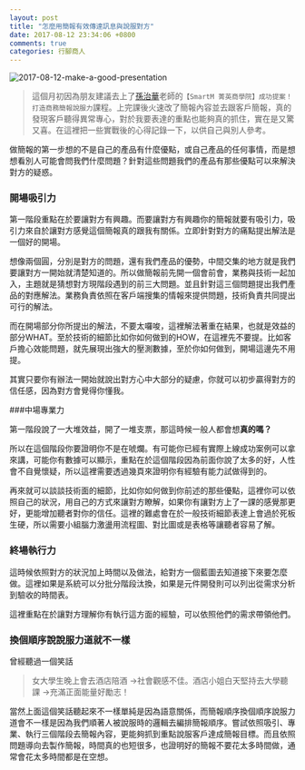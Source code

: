 ```yaml
---
layout: post
title: "怎麼用簡報有效傳達訊息與說服對方"
date: 2017-08-12 23:34:06 +0800
comments: true
categories: 行腳商人
---
```


![2017-08-12-make-a-good-presentation](http://mrshih.github.io/images/2017-08-12-make-a-good-presentation.jpg)

> 這個月初因為朋友建議去上了[孫治華](https://www.facebook.com/ZHSun6)老師的`【SmartM 菁英商學院】成功提案！打造商務簡報說服力`課程。上完課後火速改了簡報內容並去跟客戶簡報，真的發現客戶聽得異常專心，對於我要表達的重點也能夠真的抓住，實在是又驚又喜。在這裡把一些實戰後的心得記錄一下，以供自己與別人參考。

做簡報的第一步想的不是自己的產品有什麼優點，或自己產品的任何事情，而是想想看別人可能會問我們什麼問題？針對這些問題我們的產品有那些優點可以來解決對方的疑惑。

### 開場吸引力

第一階段重點在於要讓對方有興趣。而要讓對方有興趣你的簡報就要有吸引力，吸引力來自於讓對方感覺這個簡報真的跟我有關係。立即針對對方的痛點提出解法是一個好的開場。

想像兩個圓，分別是對方的問題，還有我們產品的優勢，中間交集的地方就是我們要讓對方一開始就清楚知道的。所以做簡報前先開一個會前會，業務與技術一起加入，主題就是猜想對方現階段遇到的前三大問題。並且針對這三個問題提出我們產品的對應解法。業務負責依照在客戶端搜集的情報來提供問題，技術負責共同提出可行的解法。

而在開場部分你所提出的解法，不要太囉唆，這裡解法著重在結果，也就是效益的部分WHAT。至於技術的細節比如你如何做到的HOW，在這裡先不要提。比如客戶擔心效能問題，就先展現出強大的壓測數據，至於你如何做到，開場這邊先不用提。

其實只要你有辦法一開始就說出對方心中大部分的疑慮，你就可以初步贏得對方的信任感，因為對方會覺得你懂我。

###中場專業力

第一階段說了一大堆效益，開了一堆支票，那這時候一般人都會想**真的嗎？**

所以在這個階段你要證明你不是在唬爛。有可能你已經有實際上線成功案例可以拿來講，可能你有數據可以顯示，重點在於這個階段因為前面你說了太多的好，人性會不自覺懷疑，所以這裡需要透過幾頁來證明你有經驗有能力試做得到的。

再來就可以談談技術面的細節，比如你如何做到你前述的那些優點，這裡你可以依照自己的狀況，用自己的方式來讓對方瞭解，如果你有讓對方上了一課的感覺那更好，更能增加聽者對你的信任。這裡的難處會在於一般技術細節表達上會過於死板生硬，所以需要小組腦力激盪用流程圖、對比圖或是表格等讓聽者容易了解。

### 終場執行力

這時候依照對方的狀況加上時間以及做法，給對方一個藍圖去知道接下來要怎麼做。這裡如果是系統可以分批分階段汰換，如果是元件開發則可以列出從需求分析到驗收的時間表。

這裡重點在於讓對方理解你有執行這方面的經驗，可以依照他們的需求帶領他們。

### 換個順序說說服力道就不一樣

曾經聽過一個笑話

> 女大學生晚上會去酒店陪酒 →社會觀感不佳。酒店小姐白天堅持去大學聽課 →充滿正面能量好勵志！

當然上面這個笑話聽起來不一樣單純是因為語意關係，而簡報順序換個順序說服力道會不一樣是因為我們順著人被說服時的邏輯去編排簡報順序。嘗試依照吸引、專業、執行三個階段去簡報內容，更能夠抓到重點說服客戶達成簡報目標。而且依照問題導向去製作簡報，時間真的也短很多，也證明好的簡報不要花太多時間做，通常會花太多時間都是在空想。